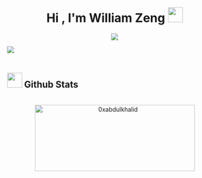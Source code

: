 <!--
**wzeng0/wzeng0** is a ✨ _special_ ✨ repository because its `README.md` (this file) appears on your GitHub profile.

Here are some ideas to get you started:

- 🔭 I’m currently working on ...
- 🌱 I’m currently learning ...
- 👯 I’m looking to collaborate on ...
- 🤔 I’m looking for help with ...
- 💬 Ask me about ...
- 📫 How to reach me: ...
- 😄 Pronouns: ...
- ⚡ Fun fact: ...
-->

<h1 align="center"><b>Hi , I'm William Zeng </b><img src="https://media.giphy.com/media/hvRJCLFzcasrR4ia7z/giphy.gif" width="35"></h1>
<!-- https://readme-typing-svg.demolab.com/demo/ -->

<p align="center">
  <a href="https://github.com/DenverCoder1/readme-typing-svg"><img src="https://readme-typing-svg.demolab.com?font=Fira+Code&size=30&pause=1000&color=2438F7&center=true&width=600&height=150&lines=William+Zeng;Senior+at+University+of+Chicago;Computer+Science+Major;Media+Arts+and+Design+Minor;Full-Stack+Developer%2FEngineer;Active+Learner;Love+to+learn+new+things"></a>
</p>

<img src="https://user-images.githubusercontent.com/73097560/115834477-dbab4500-a447-11eb-908a-139a6edaec5c.gif"><br><br>

## <img src="https://media.giphy.com/media/iY8CRBdQXODJSCERIr/giphy.gif" width="35"><b> Github Stats </b>
<br>

<div align="center">

<a href="(https://github.com/wzeng0/github-readme-stats)">
<!--   <img src="https://github-readme-stats.vercel.app/api?username=wzeng0&hide=stars&show_icons=true&theme=transparent" width="450"/> -->
  <img src="https://github-readme-stats.vercel.app/api/top-langs/?username=wzeng0&layout=compact" width="375" height="155" alt="0xabdulkhalid"/>
</a>

